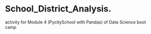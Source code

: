 # School_District_Analysis.
activity for Module 4 (PycitySchool with Pandas) of Data Science boot camp 

